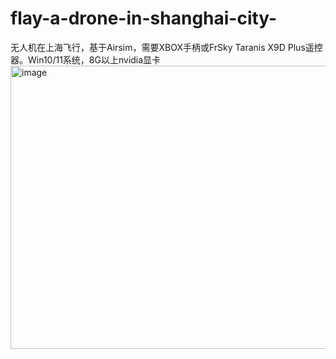 # flay-a-drone-in-shanghai-city-
无人机在上海飞行，基于Airsim，需要XBOX手柄或FrSky Taranis X9D Plus遥控器。Win10/11系统，8G以上nvidia显卡
<img width="865" height="453" alt="image" src="https://github.com/user-attachments/assets/cd84f4da-3a26-46c1-b050-363661981118" />
